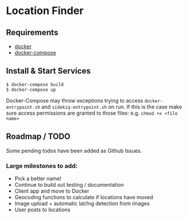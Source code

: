 # Location Finder


## Requirements

* [docker](https://docs.docker.com/engine/installation/linux/docker-ce/)
* [docker-compose](https://docs.docker.com/compose/install/#install-compose)


## Install & Start Services

```
$ docker-compose build
$ docker-compose up
```

Docker-Compose may throw exceptions trying to access `docker-entrypoint.sh` and `sidekiq-entrypoint.sh` on run. If this is the case make sure access permissions are granted to those files: e.g. `chmod +x <file name>`

## Roadmap / TODO

Some pending todos have been added as Github Issues.

### Large milestones to add:
- Pick a better name!
- Continue to build out testing / documentation
- Client app and move to Docker
- Geocoding functions to calculate if locations have moved
- Image upload + automatic lat/lng detection from images
- User posts to locations

